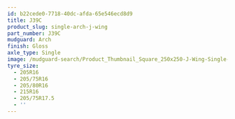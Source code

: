 ```yaml
---
id: b22cede0-7718-40dc-afda-65e546ecd8d9
title: J39C
product_slug: single-arch-j-wing
part_number: J39C
mudguard: Arch
finish: Gloss
axle_type: Single
image: /mudguard-search/Product_Thumbnail_Square_250x250-J-Wing-Single-Arch.jpg
tyre_size:
  - 205R16
  - 205/75R16
  - 205/80R16
  - 215R16
  - 205/75R17.5
  - ''
---
```

